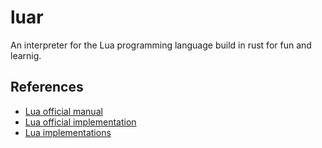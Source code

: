 # luar
An interpreter for the Lua programming language build in rust for fun and learnig.

## References
- [Lua official manual](https://www.lua.org/manual/5.4/)
- [Lua official implementation](https://github.com/lua/lua)
- [Lua implementations](http://lua-users.org/wiki/LuaImplementations)
